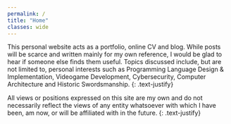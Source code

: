 ```yaml
---
permalink: /
title: "Home"
classes: wide
---
```


This personal website acts as a portfolio, online CV and blog.
While posts will be scarce and written mainly for my own reference, I would be glad to hear if someone else finds them useful.
Topics discussed include, but are not limited to, personal interests such as Programming Language Design & Implementation, Videogame Development, Cybersecurity, Computer Architecture and Historic Swordsmanship.
{: .text-justify}

All views or positions expressed on this site are my own and do not necessarily reflect the views of any entity whatsoever with which I have been, am now, or will be affiliated with in the future.
{: .text-justify}
